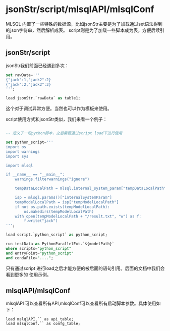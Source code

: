 # jsonStr/script/mlsqlAPI/mlsqlConf

MLSQL 内置了一些特殊的数据源，比如jsonStr主要是为了加载通过set语法得到的json字符串，然后解析成表。
script则是为了加载一些脚本成为表，方便后续引用。

## jsonStr/script
jsonStr我们前面已经遇到多次：

```sql
set rawData=''' 
{"jack":1,"jack2":2}
{"jack":2,"jack2":3}
''';

load jsonStr.`rawData` as table1;
```

这个对于调试异常方便。当然也可以作为模板来使用。

script使用方式和jsonStr类似，我们来看一个例子：

```sql

-- 定义了一段python脚本，之后需要通过script load下进行使用

set python_script='''
import os
import warnings
import sys

import mlsql

if __name__ == "__main__":
    warnings.filterwarnings("ignore")

    tempDataLocalPath = mlsql.internal_system_param["tempDataLocalPath"]

    isp = mlsql.params()["internalSystemParam"]
    tempModelLocalPath = isp["tempModelLocalPath"]
    if not os.path.exists(tempModelLocalPath):
        os.makedirs(tempModelLocalPath)
    with open(tempModelLocalPath + "/result.txt", "w") as f:
        f.write("jack")
''';

load script.`python_script` as python_script;

run testData as PythonParallelExt.`${modelPath}`
where scripts="python_script"
and entryPoint="python_script"
and condaFile="...."; 
```

只有通过script 进行load之后才能方便的被后面的语句引用。后面的文档中我们会看到更多的
使用示例。

## mlsqlAPI/mlsqlConf

mlsqlAPI 可以查看所有API,mlsqlConf可以查看所有启动脚本参数。具体使用如下：

```
load mslqlAPI.`` as api_table;
load mlsqlConf.`` as confg_table;
```